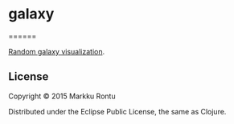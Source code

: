 # galaxy
======

[Random galaxy visualization](galaxy.html?raw=true).

License
-------

Copyright © 2015 Markku Rontu

Distributed under the Eclipse Public License, the same as Clojure.

